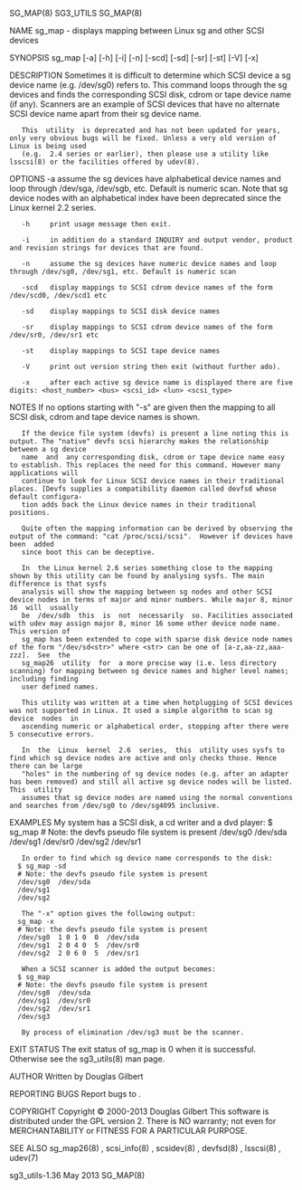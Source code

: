 SG_MAP(8)								   SG3_UTILS								     SG_MAP(8)

NAME
       sg_map - displays mapping between Linux sg and other SCSI devices

SYNOPSIS
       sg_map [-a] [-h] [-i] [-n] [-scd] [-sd] [-sr] [-st] [-V] [-x]

DESCRIPTION
       Sometimes  it  is  difficult  to	 determine which SCSI device a sg device name (e.g. /dev/sg0) refers to. This command loops through the sg devices and
       finds the corresponding SCSI disk, cdrom or tape device name (if any). Scanners are an example of SCSI devices that have no alternate SCSI device  name
       apart from their sg device name.

       This  utility  is deprecated and has not been updated for years, only very obvious bugs will be fixed. Unless a very old version of Linux is being used
       (e.g.  2.4 series or earlier), then please use a utility like lsscsi(8) or the facilities offered by udev(8).

OPTIONS
       -a     assume the sg devices have alphabetical device names and loop through /dev/sga, /dev/sgb, etc. Default is numeric scan.	Note  that  sg	device
	      nodes with an alphabetical index have been deprecated since the Linux kernel 2.2 series.

       -h     print usage message then exit.

       -i     in addition do a standard INQUIRY and output vendor, product and revision strings for devices that are found.

       -n     assume the sg devices have numeric device names and loop through /dev/sg0, /dev/sg1, etc. Default is numeric scan

       -scd   display mappings to SCSI cdrom device names of the form /dev/scd0, /dev/scd1 etc

       -sd    display mappings to SCSI disk device names

       -sr    display mappings to SCSI cdrom device names of the form /dev/sr0, /dev/sr1 etc

       -st    display mappings to SCSI tape device names

       -V     print out version string then exit (without further ado).

       -x     after each active sg device name is displayed there are five digits: <host_number> <bus> <scsi_id> <lun> <scsi_type>

NOTES
       If no options starting with "-s" are given then the mapping to all SCSI disk, cdrom and tape device names is shown.

       If the device file system (devfs) is present a line noting this is output. The "native" devfs scsi hierarchy makes the relationship between a sg device
       name  and  any corresponding disk, cdrom or tape device name easy to establish. This replaces the need for this command. However many applications will
       continue to look for Linux SCSI device names in their traditional places. [Devfs supplies a compatibility daemon called devfsd whose default configura‐
       tion adds back the Linux device names in their traditional positions.

       Quite often the mapping information can be derived by observing the output of the command: "cat /proc/scsi/scsi".  However if devices have  been	 added
       since boot this can be deceptive.

       In  the Linux kernel 2.6 series something close to the mapping shown by this utility can be found by analysing sysfs. The main difference is that sysfs
       analysis will show the mapping between sg nodes and other SCSI device nodes in terms of major and minor numbers. While major 8, minor 16	 will  usually
       be  /dev/sdb  this  is  not  necessarily	 so. Facilities associated with udev may assign major 8, minor 16 some other device node name. This version of
       sg_map has been extended to cope with sparse disk device node names of the form "/dev/sd<str>" where <str> can be one of [a-z,aa-zz,aaa-zzz].  See  the
       sg_map26	 utility  for  a more precise way (i.e. less directory scanning) for mapping between sg device names and higher level names; including finding
       user defined names.

       This utility was written at a time when hotplugging of SCSI devices was not supported in Linux. It used a simple algorithm to scan sg device  nodes  in
       ascending numeric or alphabetical order, stopping after there were 5 consecutive errors.

       In  the	Linux  kernel  2.6  series,  this  utility uses sysfs to find which sg device nodes are active and only checks those. Hence there can be large
       "holes" in the numbering of sg device nodes (e.g. after an adapter has been removed) and still all active sg device nodes will be listed. This  utility
       assumes that sg device nodes are named using the normal conventions and searches from /dev/sg0 to /dev/sg4095 inclusive.

EXAMPLES
       My system has a SCSI disk, a cd writer and a dvd player:
	  $ sg_map
	  # Note: the devfs pseudo file system is present
	  /dev/sg0  /dev/sda
	  /dev/sg1  /dev/sr0
	  /dev/sg2  /dev/sr1

       In order to find which sg device name corresponds to the disk:
	  $ sg_map -sd
	  # Note: the devfs pseudo file system is present
	  /dev/sg0  /dev/sda
	  /dev/sg1
	  /dev/sg2

       The "-x" option gives the following output:
	  sg_map -x
	  # Note: the devfs pseudo file system is present
	  /dev/sg0  1 0 1 0  0	/dev/sda
	  /dev/sg1  2 0 4 0  5	/dev/sr0
	  /dev/sg2  2 0 6 0  5	/dev/sr1

       When a SCSI scanner is added the output becomes:
	  $ sg_map
	  # Note: the devfs pseudo file system is present
	  /dev/sg0  /dev/sda
	  /dev/sg1  /dev/sr0
	  /dev/sg2  /dev/sr1
	  /dev/sg3

       By process of elimination /dev/sg3 must be the scanner.

EXIT STATUS
       The exit status of sg_map is 0 when it is successful. Otherwise see the sg3_utils(8) man page.

AUTHOR
       Written by Douglas Gilbert

REPORTING BUGS
       Report bugs to <dgilbert at interlog dot com>.

COPYRIGHT
       Copyright © 2000-2013 Douglas Gilbert
       This software is distributed under the GPL version 2. There is NO warranty; not even for MERCHANTABILITY or FITNESS FOR A PARTICULAR PURPOSE.

SEE ALSO
       sg_map26(8) , scsi_info(8) , scsidev(8) , devfsd(8) , lsscsi(8) , udev(7)

sg3_utils-1.36								   May 2013								     SG_MAP(8)
